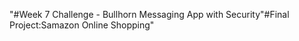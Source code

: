 "#Week 7 Challenge - Bullhorn Messaging App with Security"#Final Project:Samazon Online Shopping"  
